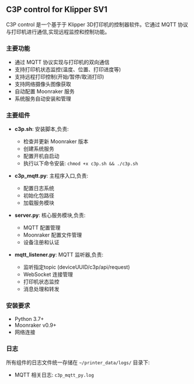 ## C3P control for Klipper SV1
C3P control 是一个基于于 Klipper 3D打印机的控制器软件。它通过 MQTT 协议与打印机进行通信,实现远程监控和控制功能。

### 主要功能

- 通过 MQTT 协议实现与打印机的双向通信
- 支持打印机状态监控(温度、位置、打印进度等)
- 支持远程打印控制(开始/暂停/取消打印)
- 支持网络摄像头图像获取
- 自动配置 Moonraker 服务
- 系统服务自动安装和管理

### 主要组件

- **c3p.sh**: 安装脚本,负责:
  - 检查并更新 Moonraker 版本
  - 创建系统服务
  - 配置开机自启动
  - 执行以下命令安装: `chmod +x c3p.sh && ./c3p.sh`
  
- **c3p_mqtt.py**: 主程序入口,负责:
  - 配置日志系统
  - 初始化包路径
  - 加载服务模块

- **server.py**: 核心服务模块,负责:
  - MQTT 配置管理
  - Moonraker 配置文件管理
  - 设备注册和认证

- **mqtt_listener.py**: MQTT 监听器,负责:
  - 监听指定topic (deviceUUID/c3p/api/request)
  - WebSocket 连接管理
  - 打印机状态监控
  - 消息处理和转发

### 安装要求

- Python 3.7+
- Moonraker v0.9+
- 网络连接

### 日志

所有组件的日志文件统一存储在 `~/printer_data/logs/` 目录下:
- MQTT 相关日志: `c3p_mqtt_py.log`
